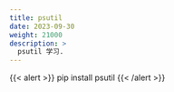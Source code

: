 ```yaml
---
title: psutil
date: 2023-09-30
weight: 21000
description: >
  psutil 学习.
---
```

{{< alert >}}
pip install psutil
{{< /alert >}}

##



























